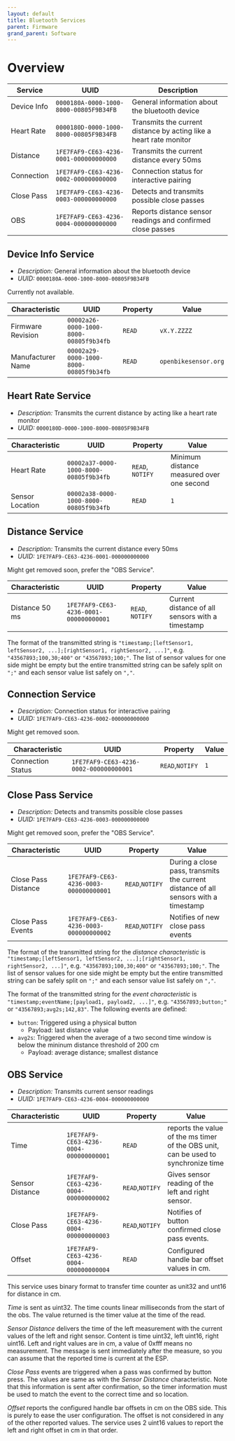 ```yaml
---
layout: default
title: Bluetooth Services
parent: Firmware
grand_parent: Software
---
```


# Overview

| Service     | UUID                                   | Description                                                        |
| ----------- | -------------------------------------- | ------------------------------------------------------------------ |
| Device Info | `0000180A-0000-1000-8000-00805F9B34FB` | General information about the bluetooth device                     |
| Heart Rate  | `0000180D-0000-1000-8000-00805F9B34FB` | Transmits the current distance by acting like a heart rate monitor |
| Distance    | `1FE7FAF9-CE63-4236-0001-000000000000` | Transmits the current distance every 50ms                          |
| Connection  | `1FE7FAF9-CE63-4236-0002-000000000000` | Connection status for interactive pairing                          |
| Close Pass  | `1FE7FAF9-CE63-4236-0003-000000000000` | Detects and transmits possible close passes                        |
| OBS         | `1FE7FAF9-CE63-4236-0004-000000000000` | Reports distance sensor readings and confirmed close passes        |


## Device Info Service
- *Description:* General information about the bluetooth device
- *UUID:* `0000180A-0000-1000-8000-00805F9B34FB`

Currently not available.

| Characteristic    | UUID                                   | Property | Value              |
| ----------------- | -------------------------------------- | -------- | ------------------ |
| Firmware Revision | `00002a26-0000-1000-8000-00805f9b34fb` | `READ`   | `vX.Y.ZZZZ`        |
| Manufacturer Name | `00002a29-0000-1000-8000-00805f9b34fb` | `READ`   | `openbikesensor.org` |


## Heart Rate Service
- *Description:* Transmits the current distance by acting like a heart rate monitor
- *UUID:* `0000180D-0000-1000-8000-00805F9B34FB`

| Characteristic  | UUID                                   | Property         | Value                                     |
| --------------- | -------------------------------------- | ---------------- | ----------------------------------------- |
| Heart Rate      | `00002a37-0000-1000-8000-00805f9b34fb` | `READ`, `NOTIFY` | Minimum distance measured over one second |
| Sensor Location | `00002a38-0000-1000-8000-00805f9b34fb` | `READ`           | `1`                                       |


## Distance Service
- *Description:* Transmits the current distance every 50ms
- *UUID:* `1FE7FAF9-CE63-4236-0001-000000000000`

Might get removed soon, prefer the "OBS Service".

| Characteristic | UUID                                   | Property         | Value                                            |
| -------------- | -------------------------------------- | ---------------- | ------------------------------------------------ |
| Distance 50 ms | `1FE7FAF9-CE63-4236-0001-000000000001` | `READ`, `NOTIFY` | Current distance of all sensors with a timestamp |

The format of the transmitted string is `"timestamp;[leftSensor1, leftSensor2, ...];[rightSensor1, rightSensor2, ...]"`, e.g. `"43567893;100,30;400"` or `"43567893;100;"`.
The list of sensor values for one side might be empty but the entire transmitted string can be safely split on `";"` and each sensor value list safely on `","`.


## Connection Service
- *Description:* Connection status for interactive pairing
- *UUID:* `1FE7FAF9-CE63-4236-0002-000000000000`

Might get removed soon.

| Characteristic    | UUID                                   | Property        | Value |
| ----------------- | -------------------------------------- | --------------- | ----- |
| Connection Status | `1FE7FAF9-CE63-4236-0002-000000000001` | `READ`,`NOTIFY` | `1`   |


## Close Pass Service
- *Description:* Detects and transmits possible close passes
- *UUID:* `1FE7FAF9-CE63-4236-0003-000000000000`

Might get removed soon, prefer the "OBS Service".

| Characteristic      | UUID                                   | Property        | Value                                                                               |
| ------------------- | -------------------------------------- | --------------- | ----------------------------------------------------------------------------------- |
| Close Pass Distance | `1FE7FAF9-CE63-4236-0003-000000000001` | `READ`,`NOTIFY` | During a close pass, transmits the current distance of all sensors with a timestamp |
| Close Pass Events   | `1FE7FAF9-CE63-4236-0003-000000000002` | `READ`,`NOTIFY` | Notifies of new close pass events                                                   |

The format of the transmitted string for the *distance characteristic* is `"timestamp;[leftSensor1, leftSensor2, ...];[rightSensor1, rightSensor2, ...]"`, e.g. `"43567893;100,30;400"` or `"43567893;100;"`.
The list of sensor values for one side might be empty but the entire transmitted string can be safely split on `";"` and each sensor value list safely on `","`.

The format of the transmitted string for the *event characteristic* is `"timestamp;eventName;[payload1, payload2, ...]"`, e.g. `"43567893;button;"` or `"43567893;avg2s;142,83"`.
The following events are defined:
* `button`: Triggered using a physical button
  * Payload: last distance value
* `avg2s`: Triggered when the average of a two second time window is below the mininum distance threshold of 200 cm
  * Payload: average distance; smallest distance

## OBS Service
- *Description:* Transmits current sensor readings
- *UUID:* `1FE7FAF9-CE63-4236-0004-000000000000`

| Characteristic      | UUID                                   | Property        | Value                                                                               |
| ------------------- | -------------------------------------- | --------------- | ----------------------------------------------------------------------------------- |
| Time                | `1FE7FAF9-CE63-4236-0004-000000000001` | `READ`          | reports the value of the ms timer of the OBS unit, can be used to synchronize time  |
| Sensor Distance     | `1FE7FAF9-CE63-4236-0004-000000000002` | `READ`,`NOTIFY` | Gives sensor reading of the left and right sensor.                                  |
| Close Pass          | `1FE7FAF9-CE63-4236-0004-000000000003` | `READ`,`NOTIFY` | Notifies of button confirmed close pass events.                                     |
| Offset              | `1FE7FAF9-CE63-4236-0004-000000000004` | `READ`          | Configured handle bar offset values in cm.                                          |

This service uses binary format to transfer time counter as unit32 and unt16
for distance in cm. 

*Time* is sent as uint32. The time counts linear milliseconds from the start 
of the obs. The value returned is the timer value at the time of the read.

*Sensor Distance* delivers the time of the left measurement with the current values of 
the left and right sensor. Content is time uint32, left uint16, right uint16. Left 
and right values are in cm, a value of 0xfff means no measurement. The message is 
sent immediately after the measure, so you can assume that the reported time
is current at the ESP.

*Close Pass* events are triggered when a pass was confirmed by button press. The 
values are same as with the *Sensor Distance* characteristic. Note that this 
information is sent after confirmation, so the timer information must be used 
to match the event to the correct time and so location.

*Offset* reports the configured handle bar offsets in cm on the OBS side. This
is purely to ease the user configuration. The offset is not considered in any 
of the other reported values. The service uses 2 uint16 values to report the
left and right offset in cm in that order.
